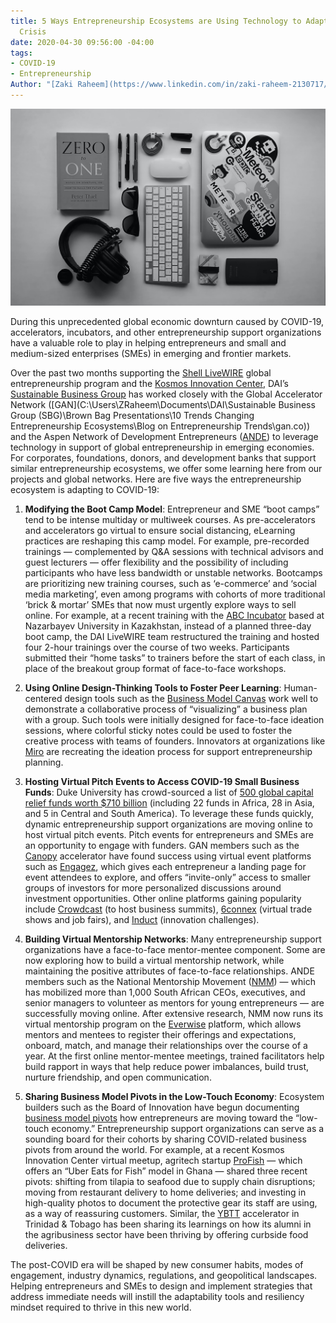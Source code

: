 ```yaml
---
title: 5 Ways Entrepreneurship Ecosystems are Using Technology to Adapt to the Covid-19
  Crisis
date: 2020-04-30 09:56:00 -04:00
tags:
- COVID-19
- Entrepreneurship
Author: "[Zaki Raheem](https://www.linkedin.com/in/zaki-raheem-2130717/), [Doug McClean](https://www.linkedin.com/in/doug-mclean-6b029044/)"
---
```


![oscar-nilsson-1BHYZFVyGaw-unsplash.jpg](/uploads/oscar-nilsson-1BHYZFVyGaw-unsplash.jpg)

During this unprecedented global economic downturn caused by COVID-19, accelerators, incubators, and other entrepreneurship support organizations have a valuable role to play in helping entrepreneurs and small and medium-sized enterprises (SMEs) in emerging and frontier markets. 

Over the past two months supporting the [Shell LiveWIRE](https://www.dai.com/our-work/projects/worldwide-shell-livewire-global-consultancy) global entrepreneurship program and the [Kosmos Innovation Center](https://www.dai.com/our-work/projects/ghana-kosmos-innovation-center-kic), DAI’s [Sustainable Business Group](https://www.dai.com/our-work/solutions/sustainable-business) has worked closely with the Global Accelerator Network ([GAN](C:\Users\ZRaheem\Documents\DAI\Sustainable Business Group (SBG)\Brown Bag Presentations\10 Trends Changing Entrepreneurship Ecosystems\Blog on Entrepreneurship Trends\gan.co)) and the Aspen Network of Development Entrepreneurs ([ANDE](http://andeglobal.org/)) to leverage technology in support of global entrepreneurship in emerging economies. For corporates, foundations, donors, and development banks that support similar entrepreneurship ecosystems, we offer some learning here from our projects and global networks. Here are five ways the entrepreneurship ecosystem is adapting to COVID-19:

1. **Modifying the Boot Camp Model**: Entrepreneur and SME “boot camps” tend to be intense multiday or multiweek courses. As pre-accelerators and accelerators go virtual to ensure social distancing, eLearning practices are reshaping this camp model. For example, pre-recorded trainings — complemented by Q&A sessions with technical advisors and guest lecturers — offer flexibility and the possibility of including participants who have less bandwidth or unstable networks. Bootcamps are prioritizing new training courses, such as ‘e-commerce’ and ‘social media marketing’, even among programs with cohorts of more traditional ‘brick & mortar’ SMEs that now must urgently explore ways to sell online. For example, at a recent training with the [ABC Incubator](http://en.nuris.nu.edu.kz/incubation) based at Nazarbayev University in Kazakhstan, instead of a planned three-day boot camp, the DAI LiveWIRE team restructured the training and hosted four 2-hour trainings over the course of two weeks. Participants submitted their “home tasks” to trainers before the start of each class, in place of the breakout group format of face-to-face workshops. 

2. **Using Online Design-Thinking Tools to Foster Peer Learning**: Human-centered design tools such as the [Business Model Canvas](https://www.strategyzer.com/) work well to demonstrate a collaborative process of “visualizing” a business plan with a group. Such tools were initially designed for face-to-face ideation sessions, where colorful sticky notes could be used to foster the creative process with teams of founders. Innovators at organizations like [Miro](https://miro.com/templates/business-model-canvas/) are recreating the ideation process for support entrepreneurship planning. 

3. **Hosting Virtual Pitch Events to Access COVID-19 Small Business Funds**: Duke University has crowd-sourced a list of [500 global capital relief funds worth $710 billion](http://covidcap.com/) (including 22 funds in Africa, 28 in Asia, and 5 in Central and South America). To leverage these funds quickly, dynamic entrepreneurship support organizations are moving online to host virtual pitch events. Pitch events for entrepreneurs and SMEs are an opportunity to engage with funders. GAN members such as the [Canopy](https://www.canopyboulder.com/) accelerator have found success using virtual event platforms such as [Engagez](https://engagez.com/), which gives each entrepreneur a landing page for event attendees to explore, and offers “invite-only” access to smaller groups of investors for more personalized discussions around investment opportunities. Other online platforms gaining popularity include [Crowdcast](https://www.crowdcast.io/) (to host business summits), [6connex](https://www.6connex.com/) (virtual trade shows and job fairs), and [Induct](http://www.inductsoftware.com/) (innovation challenges). 

4. **Building Virtual Mentorship Networks**: Many entrepreneurship support organizations have a face-to-face mentor-mentee component. Some are now exploring how to build a virtual mentorship network, while maintaining the positive attributes of face-to-face relationships. ANDE members such as the National Mentorship Movement ([NMM](http://mentorshipmovement.co.za/)) — which has mobilized more than 1,000 South African CEOs, executives, and senior managers to volunteer as mentors for young entrepreneurs — are successfully moving online. After extensive research, NMM now runs its virtual mentorship program on the [Everwise](https://www.geteverwise.com/everwise-mentoring/) platform, which allows mentors and mentees to register their offerings and expectations, onboard, match, and manage their relationships over the course of a year. At the first online mentor-mentee meetings, trained facilitators help build rapport in ways that help reduce power imbalances, build trust, nurture friendship, and open communication. 

5. **Sharing Business Model Pivots in the Low-Touch Economy**: Ecosystem builders such as the Board of Innovation have begun documenting [business model pivots](https://www.boardofinnovation.com/blog/business-model-pivots-in-the-low-touch-economy/) how entrepreneurs are moving toward the “low-touch economy.” Entrepreneurship support organizations can serve as a sounding board for their cohorts by sharing COVID-related business pivots from around the world. For example, at a recent Kosmos Innovation Center virtual meetup, agritech startup [ProFish](https://profishgh.com/) — which offers an “Uber Eats for Fish” model in Ghana — shared three recent pivots: shifting from tilapia to seafood due to supply chain disruptions; moving from restaurant delivery to home deliveries; and investing in high-quality photos to document the protective gear its staff are using, as a way of reassuring customers. Similar, the [YBTT](http://ybtt.org/) accelerator in Trinidad & Tobago has been sharing its learnings on how its alumni in the agribusiness sector have been thriving by offering curbside food deliveries. 

The post-COVID era will be shaped by new consumer habits, modes of engagement, industry dynamics, regulations, and geopolitical landscapes. Helping entrepreneurs and SMEs to design and implement strategies that address immediate needs will instill the adaptability tools and resiliency mindset required to thrive in this new world. 
